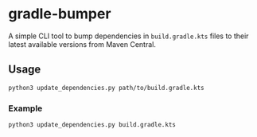 # gradle-bumper

A simple CLI tool to bump dependencies in `build.gradle.kts` files to their latest available versions from Maven Central.

## Usage

```bash
python3 update_dependencies.py path/to/build.gradle.kts
```

### Example

```bash
python3 update_dependencies.py build.gradle.kts
```
